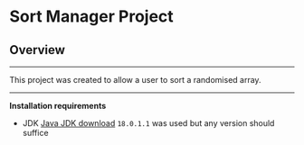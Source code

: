 # **Sort Manager Project**
## Overview
___
This project was created to allow a user to sort a randomised array.
___
**Installation requirements**
- JDK [Java JDK download](https://www.oracle.com/java/technologies/downloads/) `18.0.1.1` was used but any version should suffice


